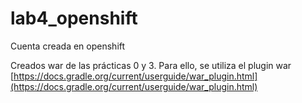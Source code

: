 # lab4_openshift

Cuenta creada en openshift

Creados war de las prácticas 0 y 3. Para ello, se utiliza el plugin war [https://docs.gradle.org/current/userguide/war_plugin.html](https://docs.gradle.org/current/userguide/war_plugin.html)
